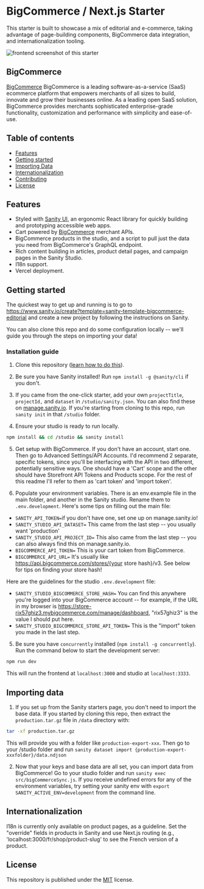 # BigCommerce / Next.js Starter

This starter is built to showcase a mix of editorial and e-commerce, taking advantage of page-building components, BigCommerce data integration, and internationalization tooling.

![frontend screenshot of this starter](https://github.com/sanity-io/sanity-template-bigcommerce-editorial/blob/main/assets/frontend.png)

## BigCommerce

[BigCommerce](https://bigcommerce.com) BigCommerce is a leading software-as-a-service (SaaS) ecommerce platform that empowers merchants of all sizes to build, innovate and grow their businesses online. As a leading open SaaS solution, BigCommerce provides merchants sophisticated enterprise-grade functionality, customization and performance with simplicity and ease-of-use.

## Table of contents

- [Features](#features)
- [Getting started](#getting-started)
- [Importing Data](#importing-data)
- [Internationalization](#internationalization)
- [Contributing](#contributing)
- [License](#license) 

## Features

- Styled with [Sanity UI](https://sanity.io/ui), an ergonomic React library for quickly building and prototyping accessible web apps.
- Cart powered by [BigCommerce](https://bigcommerce.com) merchant APIs.
- BigCommerce products in the studio, and a script to pull just the data you need from BigCommerce's GraphQL endpoint.
- Rich content building in articles, product detail pages, and campaign pages in the Sanity Studio.
- I18n support.
- Vercel deployment.

## Getting started

The quickest way to get up and running is to go to https://www.sanity.io/create?template=sanity-template-bigcommerce-editorial and create a new project by following the instructions on Sanity.

You can also clone this repo and do some configuration locally -- we'll guide you through the steps on importing your data!

### Installation guide

1. Clone this repository ([learn how to do this](https://docs.github.com/en/github/creating-cloning-and-archiving-repositories/cloning-a-repository)).

2. Be sure you have Sanity installed! Run `npm install -g @sanity/cli` if you don't.

3. If you came from the one-click starter, add your own `projectTitle`, `projectId,` and `dataset` in `/studio/sanity.json`. You can also find these on [manage.sanity.io](https://manage.sanity.io). If you're starting from cloning to this repo, run `sanity init` in that `/studio` folder.

4. Ensure your studio is ready to run locally.

```bash
npm install && cd /studio && sanity install
```

5. Get setup with BigCommerce. If you don't have an account, start one. Then go to Advanced Settings/API Accounts. I'd recommend 2 separate, specific tokens, since you'll be interfacing with the API in two different, potentially sensitive ways. One should have a 'Cart' scope and the other should have Storefront API Tokens and Products scope. For the rest of this readme I'll refer to them as 'cart token' and 'import token'.

6. Populate your environment variables. There is an env.example file in the main folder, and another in the Sanity studio. Rename them to `.env.development`. Here's some tips on filling out the main file:

- `SANITY_API_TOKEN=`if you don't have one, set one up on manage.sanity.io!
- `SANITY_STUDIO_API_DATASET=` This came from the last step -- you usually want 'production'
- `SANITY_STUDIO_API_PROJECT_ID=` This also came from the last step -- you can also always find this on manage.sanity.io.
- `BIGCOMMERCE_API_TOKEN=` This is your cart token from BigCommerce.
- `BIGCOMMERCE_API_URL=` It's usually like https://api.bigcommerce.com/stores/{your store hash}/v3. See below for tips on finding your store hash!


Here are the guidelines for the  studio `.env.development` file:

- `SANITY_STUDIO_BIGCOMMERCE_STORE_HASH=` You can find this anywhere you're logged into your BigCommerce account -- for example, if the URL in my browser is https://store-rix57ghiz3.mybigcommerce.com/manage/dashboard, "rix57ghiz3" is the value I should put here.
- `SANITY_STUDIO_BIGCOMMERCE_STORE_API_TOKEN=` This is the "import" token you made in the last step.

5. Be sure you have `concurrently` installed (`npm install -g concurrently`). Run the command below to start the development server:

```bash
npm run dev
```

This will run the frontend at `localhost:3000` and studio at `localhost:3333`.

## Importing data

1. If you set up from the Sanity starters page, you don't need to import the base data. If you started by cloning this repo, then extract the `production.tar.gz` file in `/data` directory with:

```bash
tar -xf production.tar.gz
```

This will provide you with a folder like `production-export-xxx`.  Then go to your /studio folder and run `sanity dataset import {production-export-xxxfolder}/data.ndjson`


2. Now that your keys and base data are all set, you can import data from BigCommerce! Go to your studio folder and run `sanity exec src/bigCommerceSync.js`. If you receive undefined errors for any of the environment variables, try setting your sanity env with `export SANITY_ACTIVE_ENV=development` from the command line.

## Internationalization

I18n is currently only available on product pages, as a guideline. Set the "override" fields in products in Sanity and use Next.js routing (e.g., 'localhost:3000/fr/shop/product-slug' to see the French version of a product. 

## License

This repository is published under the [MIT](LICENSE) license.

